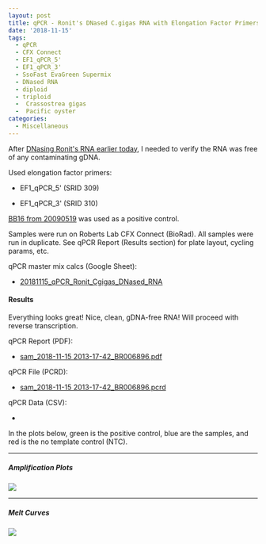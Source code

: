 ```yaml
---
layout: post
title: qPCR - Ronit's DNased C.gigas RNA with Elongation Factor Primers
date: '2018-11-15'
tags:
  - qPCR
  - CFX Connect
  - EF1_qPCR_5'
  - EF1_qPCR_3'
  - SsoFast EvaGreen Supermix
  - DNased RNA
  - diploid
  - triploid
  -  Crassostrea gigas
  -  Pacific oyster
categories:
  - Miscellaneous
---
```

After [DNasing Ronit's RNA earlier today](https://robertslab.github.io/sams-notebook/2018/11/15/DNase-Ronit's-C.gigas-Ctenidia-RNA.html), I needed to verify the RNA was free of any contaminating gDNA.

Used elongation factor primers:

  * EF1_qPCR_5' (SRID 309)


  * EF1_qPCR_3' (SRID 310)

  [BB16 from 20090519](2009-05-15-gdna-isolation-macs-bb-and-dh-site-samples.html) was used as a positive control.

  Samples were run on Roberts Lab CFX Connect (BioRad). All samples were run in duplicate. See qPCR Report (Results section) for plate layout, cycling params, etc.

  qPCR master mix calcs (Google Sheet):

* [20181115_qPCR_Ronit_Cgigas_DNased_RNA](https://docs.google.com/spreadsheets/d/1OYVf7XhUydsK7SrhT3plEL0ykcRIrxzy1Wf7f9OOe68/edit?usp=sharing)

#### Results

Everything looks great! Nice, clean, gDNA-free RNA! Will proceed with reverse transcription.

qPCR Report (PDF):

  * [sam_2018-11-15 2013-17-42_BR006896.pdf]()

qPCR File (PCRD):

  * [sam_2018-11-15 2013-17-42_BR006896.pcrd](http://owl.fish.washington.edu/scaphapoda/qPCR_data/cfx_connect_data/sam_2018-11-15%2013-17-42_BR006896.pcrd)

qPCR Data (CSV):

  * []()


In the plots below, green is the positive control, blue are the samples, and red is the no template control (NTC).

---

##### Amplification Plots

![](http://owl.fish.washington.edu/Athaliana/qPCR_data/sam_2018-11-15_2013-17-42_amp_plots.png)



* * *

##### Melt Curves

![](http://owl.fish.washington.edu/Athaliana/qPCR_data/sam_2018-11-15_2013-17-42_melt_plots.png)
